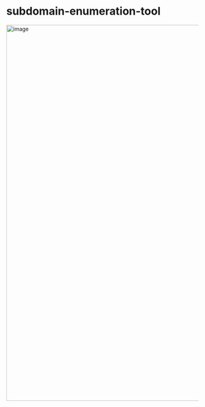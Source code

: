 # subdomain-enumeration-tool

<img width="1279" height="986" alt="image" src="https://github.com/user-attachments/assets/b2eac6d7-548c-4e70-af7a-899b9faba9ad" />
